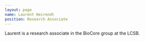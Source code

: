 ```yaml
---
layout: page
name: Laurent Heirendt
position: Research Associate
---
```

Laurent is a research associate in the BioCore group at the LCSB.

